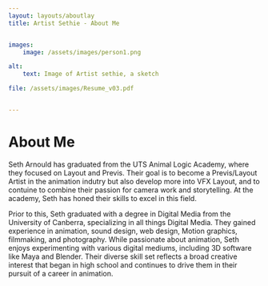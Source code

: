 ```yaml
---
layout: layouts/aboutlay
title: Artist Sethie - About Me


images:
    image: /assets/images/person1.png

alt:
    text: Image of Artist sethie, a sketch

file: /assets/images/Resume_v03.pdf


---
```

# About Me  

Seth Arnould has graduated from the UTS Animal Logic Academy, where they focused on Layout and Previs. Their goal is to become a Previs/Layout Artist in the animation indutry but also develop more into VFX Layout, and to contuine to combine their passion for camera work and storytelling. At the academy, Seth has honed their skills to excel in this field.

Prior to this, Seth graduated with a degree in Digital Media from the University of Canberra, specializing in all things Digital Media. They gained experience in animation, sound design, web design, Motion graphics, filmmaking, and photography. While passionate about animation, Seth enjoys experimenting with various digital mediums, including 3D software like Maya and Blender. Their diverse skill set reflects a broad creative interest that began in high school and continues to drive them in their pursuit of a career in animation.







